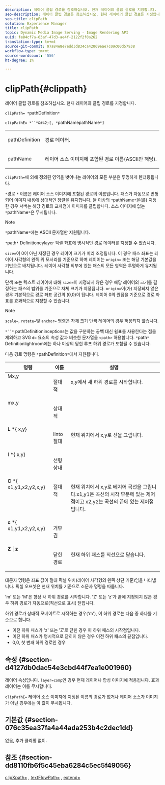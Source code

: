 ```yaml
---
description: 레이어 클립 경로를 참조하십시오. 현재 레이어의 클립 경로를 지정합니다.
seo-description: 레이어 클립 경로를 참조하십시오. 현재 레이어의 클립 경로를 지정합니다.
seo-title: clipPath
solution: Experience Manager
title: clipPath
topic: Dynamic Media Image Serving - Image Rendering API
uuid: fe84cf7a-63af-47d3-ae4f-2122f2f0a262
translation-type: tm+mt
source-git-commit: 97a84e8e7edd3d834ca42069eae7c09c00d57938
workflow-type: tm+mt
source-wordcount: '556'
ht-degree: 1%

---
```



# clipPath{#clippath}

레이어 클립 경로를 참조하십시오. 현재 레이어의 클립 경로를 지정합니다.

`clipPath= *`pathDefinition`*`

`clipPathE= *``*&#42;[, *`pathNamepathName`*]`

<table id="simpletable_275E2A5FAB804C6388BD110D2ACA3C82"> 
 <tr class="strow"> 
  <td class="stentry"> <p><span class="codeph"> <span class="varname"> pathDefinition</span> </span> </p> </td> 
  <td class="stentry"> <p>경로 데이터. </p></td> 
 </tr> 
 <tr class="strow"> 
  <td class="stentry"> <p><span class="codeph"> <span class="varname"> pathName</span></span> </p> </td> 
  <td class="stentry"> <p>레이어 소스 이미지에 포함된 경로 이름(ASCII만 해당). </p></td> 
 </tr> 
</table>

`clipPath=`에 의해 정의된 영역을 벗어나는 레이어의 모든 부분은 투명하게 렌더링됩니다.

`*`경로 `*` 이름은 레이어 소스 이미지에 포함된 경로의 이름입니다. 패스가 자동으로 변형되어 이미지 내용에 상대적인 정렬을 유지합니다. 둘 이상의 `*`pathName`*`을(를) 지정한 경우 서버는 해당 경로의 교차점에 이미지를 클립합니다. 소스 이미지에 없는 `*`pathName`*`은 무시됩니다.

>[!NOTE]
>
>`*`pathName`*`에는 ASCII 문자열만 지원됩니다.

`*`path`*` Definitioneylayer 픽셀 좌표에 명시적인 경로 데이터를 지정할 수 있습니다.

`size=`이 0이 아닌 지정된 경우 레이어 크기가 미리 조정됩니다. 이 경우 패스 좌표는 레이어 사각형의 왼쪽 위 모서리를 기준으로 하며 레이어는 `origin=` 또는 해당 기본값을 기반으로 배치됩니다. 레이어 사각형 외부에 있는 패스의 모든 영역은 투명하게 유지됩니다.

단색 또는 텍스트 레이어에 대해 `size=`이 지정되지 않은 경우 해당 레이어의 크기를 결정하는 패스의 범위를 기준으로 자체 크기가 지정됩니다. `origin=`이(가) 지정되지 않은 경우 기본적으로 경로 좌표 공간의 (0,0)이 됩니다. 레이어 0의 원점을 기준으로 경로 좌표를 효과적으로 지정할 수 있습니다.

>[!NOTE]
>
>`scale=`,  `rotate=`및  `anchor=` 명령은 자체 크기 단색 레이어의 경우 허용되지 않습니다.

`*``*` pathDefinitioninceptions는 값을 구분하는 공백 대신 쉼표를 사용한다는 점을 제외하고 SVG  `d=` 요소의 속성 값과 비슷한 문자열을  `<path>` 허용합니다. `*`path`*` Definitionlightroom에는 하나 이상의 닫힌 루프 하위 경로가 포함될 수 있습니다.

다음 경로 명령은 `*`pathDefinition`*`에서 지원됩니다.

<table id="table_A74DD7A48B1C417D9D4BA46BECEAB981"> 
 <thead> 
  <tr> 
   <th class="entry"> <b> 명령</b> </th> 
   <th class="entry"> <b> 이름</b> </th> 
   <th class="entry"> <b> 설명</b> </th> 
  </tr> 
 </thead>
 <tbody> 
  <tr valign="top"> 
   <td> <b> </b> <span class="varname"> Mx,y</span> </td> 
   <td> <p> 절대적 </p> </td> 
   <td> <p> x,y에서 새 하위 경로를 시작합니다. </p> </td> 
  </tr> 
  <tr valign="top"> 
   <td> <b> </b> <span class="varname"> mx,y</span> </td> 
   <td> <p> 상대적 </p> </td> 
  </tr> 
  <tr valign="top"> 
   <td> <b> L</b> *{<span class="varname"> x,y</span>} </td> 
   <td> <p> linto 절대 </p> </td> 
   <td> <p> 현재 위치에서 x,y로 선을 그립니다. </p> </td> 
  </tr> 
  <tr valign="top"> 
   <td> <b> l</b> *{<span class="varname"> x,y</span>} </td> 
   <td> <p> 선형 상대 </p> </td> 
  </tr> 
  <tr valign="top"> 
   <td> <b> C</b> *{<span class="varname"> x1,y1,x2,y2,x,y</span>} </td> 
   <td> <p> 절대적 </p> </td> 
   <td> <p> 현재 위치에서 x,y로 베지어 곡선을 그립니다.x1,y1은 곡선의 시작 부분에 있는 제어점이고 x2,y2는 곡선의 끝에 있는 제어점입니다. </p> </td> 
  </tr> 
  <tr valign="top"> 
   <td> <b> c</b> *{<span class="varname"> x1,y1,x2,y2,x,y</span>} </td> 
   <td> <p> 거부권 </p> </td> 
  </tr> 
  <tr valign="top"> 
   <td> <b> Z</b> |  <b>z</b> </td> 
   <td> <p> 닫힌 경로 </p> </td> 
   <td> <p> 현재 하위 패스를 직선으로 닫습니다. </p> </td> 
  </tr> 
 </tbody> 
</table>

대문자 명령은 좌표 값이 절대 픽셀 위치(레이어 사각형의 왼쪽 상단 기준)임을 나타냅니다. 픽셀 오프셋은 현재 위치를 기준으로 소문자 명령을 따릅니다.

&#39;m&#39; 또는 &#39;M&#39;은 항상 새 하위 경로를 시작합니다. &#39;Z&#39; 또는 &#39;z&#39;가 끝에 지정되지 않은 경우 하위 경로가 자동으로(직선으로 표시) 닫힙니다.

하위 경로가 상대적 모베이트로 시작하는 경우(&#39;m&#39;), 이 하위 경로는 다음 중 하나를 기준으로 합니다.

* 이전 하위 패스가 &#39;z&#39; 또는 &#39;Z&#39;로 닫힌 경우 이 하위 패스의 시작점입니다.
* 이전 하위 패스가 명시적으로 닫히지 않은 경우 이전 하위 패스의 끝점입니다.
* 0,0, 첫 번째 하위 경로인 경우

## 속성 {#section-d4127db0dac54e3cbd44f7ea1e001960}

레이어 속성입니다. `layer=comp`인 경우 현재 레이어나 합성 이미지에 적용됩니다. 효과 레이어는 이를 무시합니다.

`clipPathE=` 레이어 소스 이미지에 지정된 이름의 경로가 없거나 레이어 소스가 이미지가 아닌 경우에는 이 값이 무시됩니다.

## 기본값 {#section-076c35ea37fa4a44ada253b4c2dec1dd}

없음, 추가 클리핑 없이.

## 참조 {#section-dd8110fb6f5c45eba6284c5ec5f49056}

[clipXpath=](../../../../../is-api/http-ref/image-serving-api-ref/c-http-protocol-reference/c-command-reference/r-clipxpath.md#reference-17e5e4da3e044943af8f963f58a45f53) ,  [textFlowPath=](../../../../../is-api/http-ref/image-serving-api-ref/c-http-protocol-reference/c-command-reference/r-textflowpath.md#reference-0b8d9493d71342f0b6a64a6d221584ef) ,  [extend=](../../../../../is-api/http-ref/image-serving-api-ref/c-http-protocol-reference/c-command-reference/r-extend.md#reference-7e9156beb285459d830e2d56782a74ac)
